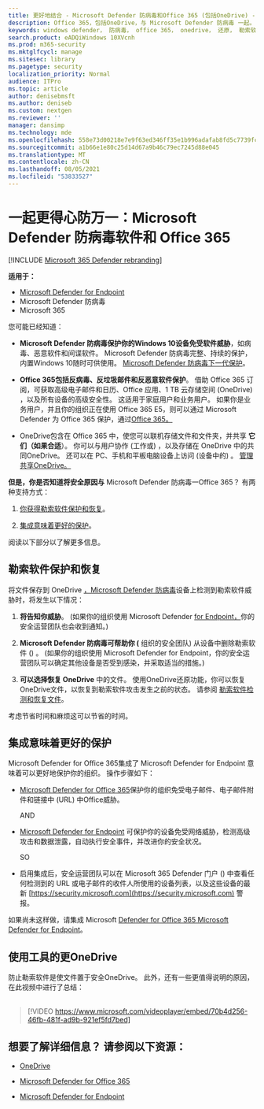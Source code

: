 ```yaml
---
title: 更好地结合 - Microsoft Defender 防病毒和Office 365 (包括OneDrive) - 更好地防御勒索软件和网络威胁
description: Office 365，包括OneDrive，与 Microsoft Defender 防病毒 一起。 阅读本文可了解更多信息。
keywords: windows defender， 防病毒， office 365， onedrive， 还原， 勒索软件
search.product: eADQiWindows 10XVcnh
ms.prod: m365-security
ms.mktglfcycl: manage
ms.sitesec: library
ms.pagetype: security
localization_priority: Normal
audience: ITPro
ms.topic: article
author: denisebmsft
ms.author: deniseb
ms.custom: nextgen
ms.reviewer: ''
manager: dansimp
ms.technology: mde
ms.openlocfilehash: 558e73d00218e7e9f63ed346ff35e1b996adafab8fd5c7739fca8e9cd38a86ca
ms.sourcegitcommit: a1b66e1e80c25d14d67a9b46c79ec7245d88e045
ms.translationtype: MT
ms.contentlocale: zh-CN
ms.lasthandoff: 08/05/2021
ms.locfileid: "53833527"
---
```

# <a name="better-together-microsoft-defender-antivirus-and-office-365"></a>一起更得心防万一：Microsoft Defender 防病毒软件和 Office 365

[!INCLUDE [Microsoft 365 Defender rebranding](../../includes/microsoft-defender.md)]


**适用于：**
- [Microsoft Defender for Endpoint](/microsoft-365/security/defender-endpoint/)
- Microsoft Defender 防病毒
- Microsoft 365

您可能已经知道：

- **Microsoft Defender 防病毒保护你的Windows 10设备免受软件威胁**，如病毒、恶意软件和间谍软件。 Microsoft Defender 防病毒完整、持续的保护，内置Windows 10随时可供使用。 [Microsoft Defender 防病毒下一代保护](./microsoft-defender-antivirus-in-windows-10.md)。 

- **Office 365包括反病毒、反垃圾邮件和反恶意软件保护**。 借助 Office 365 订阅，可获取高级电子邮件和日历、Office 应用、1 TB 云存储空间 (OneDrive) ，以及所有设备的高级安全性。 这适用于家庭用户和业务用户。 如果你是业务用户，并且你的组织正在使用 Office 365 E5，则可以通过 Microsoft Defender 为 Office 365 保护，通过[Office 365。](/microsoft-365/security/office-365-security/protect-against-threats)

- OneDrive包含在 Office 365 中，使您可以联机存储文件和文件夹，并共享 **它们（如果合适**）。 你可以与用户协作 (工作或) ，以及存储在 OneDrive 中的共同OneDrive。 还可以在 PC、手机和平板电脑设备上访问 (设备中的) 。 [管理共享OneDrive。](/OneDrive/manage-sharing)

**但是，你是否知道将安全原因与** Microsoft Defender 防病毒一Office 365？ 有两种支持方式：

 1. [你获得勒索软件保护和恢复](#ransomware-protection-and-recovery)。

 2. [集成意味着更好的保护](#integration-means-better-protection)。

阅读以下部分以了解更多信息。

## <a name="ransomware-protection-and-recovery"></a>勒索软件保护和恢复

将文件保存到 OneDrive [，Microsoft Defender 防病毒](/onedrive)设备上检测到勒索软件[](./microsoft-defender-antivirus-in-windows-10.md)威胁时，将发生以下情况：

1. **将告知你威胁**。  (如果你的组织使用 Microsoft Defender [for Endpoint，](microsoft-defender-endpoint.md)你的安全运营团队也会收到通知。) 

2. **Microsoft Defender 防病毒可帮助你 (** 组织的安全团队) 从设备中删除勒索软件 () 。  (如果你的组织使用 Microsoft Defender for Endpoint，你的安全运营团队可以确定其他设备是否受到感染，并采取适当的措施。) 

3. **可以选择恢复 OneDrive** 中的文件。 使用OneDrive还原功能，你可以恢复OneDrive文件，以恢复到勒索软件攻击发生之前的状态。 请参阅 [勒索软件检测和恢复文件](https://support.office.com/article/0d90ec50-6bfd-40f4-acc7-b8c12c73637f)。

考虑节省时间和麻烦这可以节省的时间。 

## <a name="integration-means-better-protection"></a>集成意味着更好的保护

Microsoft Defender for Office 365集成了 Microsoft Defender for Endpoint 意味着可以更好地保护你的组织。 操作步骤如下：

- [Microsoft Defender for Office 365](/microsoft-365/security/office-365-security/office-365-atp)保护你的组织免受电子邮件、电子邮件附件和链接中 (URL) 中Office威胁。

    AND

- [Microsoft Defender for Endpoint](microsoft-defender-endpoint.md) 可保护你的设备免受网络威胁，检测高级攻击和数据泄露，自动执行安全事件，并改进你的安全状况。

    SO

- 启用集成后，安全运营团队可以在 Microsoft 365 Defender 门户 () 中查看任何检测到的 URL 或电子邮件的收件人所使用的设备列表，以及这些设备的最新 [https://security.microsoft.com](https://security.microsoft.com) 警报。

如果尚未这样做，请集成 Microsoft [Defender for Office 365 Microsoft Defender for Endpoint](/microsoft-365/security/office-365-security/integrate-office-365-ti-with-wdatp)。

## <a name="more-good-reasons-to-use-onedrive"></a>使用工具的更OneDrive

防止勒索软件是使文件置于安全OneDrive。 此外，还有一些更值得说明的原因，在此视频中进行了总结： <br/><br/>

> [!VIDEO https://www.microsoft.com/videoplayer/embed/70b4d256-46fb-481f-ad9b-921ef5fd7bed]

## <a name="want-to-learn-more-see-these-resources"></a>想要了解详细信息？ 请参阅以下资源：

- [OneDrive](/onedrive)

- [Microsoft Defender for Office 365](/microsoft-365/security/office-365-security/office-365-atp)

- [Microsoft Defender for Endpoint](microsoft-defender-endpoint.md)